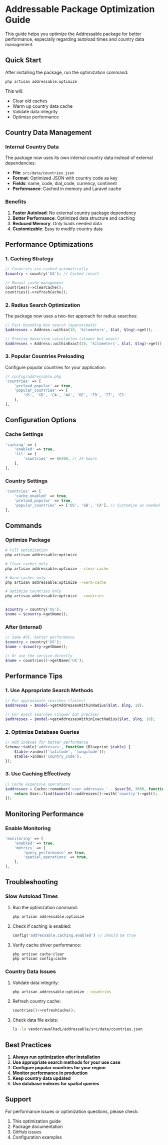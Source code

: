 # Addressable Package Optimization Guide

This guide helps you optimize the Addressable package for better performance, especially regarding autoload times and country data management.

## Quick Start

After installing the package, run the optimization command:

```bash
php artisan addressable:optimize
```

This will:
- Clear old caches
- Warm up country data cache
- Validate data integrity
- Optimize performance

## Country Data Management

### Internal Country Data

The package now uses its own internal country data instead of external dependencies:

- **File**: `src/data/countries.json`
- **Format**: Optimized JSON with country code as key
- **Fields**: name, code, dial_code, currency, continent
- **Performance**: Cached in memory and Laravel cache

### Benefits

1. **Faster Autoload**: No external country package dependency
2. **Better Performance**: Optimized data structure and caching
3. **Reduced Memory**: Only loads needed data
4. **Customizable**: Easy to modify country data

## Performance Optimizations

### 1. Caching Strategy

```php
// Countries are cached automatically
$country = country('US'); // Cached result

// Manual cache management
countries()->clearCache();
countries()->refreshCache();
```

### 2. Radius Search Optimization

The package now uses a two-tier approach for radius searches:

```php
// Fast bounding box search (approximate)
$addresses = Address::within(10, 'kilometers', $lat, $lng)->get();

// Precise Haversine calculation (slower but exact)
$addresses = Address::withinExact(10, 'kilometers', $lat, $lng)->get();
```

### 3. Popular Countries Preloading

Configure popular countries for your application:

```php
// config/addressable.php
'countries' => [
    'preload_popular' => true,
    'popular_countries' => [
        'US', 'GB', 'CA', 'AU', 'DE', 'FR', 'IT', 'ES'
    ],
],
```

## Configuration Options

### Cache Settings

```php
'caching' => [
    'enabled' => true,
    'ttl' => [
        'countries' => 86400, // 24 hours
    ],
],
```

### Country Settings

```php
'countries' => [
    'cache_enabled' => true,
    'preload_popular' => true,
    'popular_countries' => ['US', 'GB', 'CA'], // Customize as needed
],
```

## Commands

### Optimize Package

```bash
# Full optimization
php artisan addressable:optimize

# Clear caches only
php artisan addressable:optimize --clear-cache

# Warm caches only
php artisan addressable:optimize --warm-cache

# Optimize countries only
php artisan addressable:optimize --countries
```

```php

$country = country('US');
$name = $country->getName();
```

### After (internal)
```php
// Same API, better performance
$country = country('US');
$name = $country->getName();

// Or use the service directly
$name = countries()->getName('US');
```

## Performance Tips

### 1. Use Appropriate Search Methods

```php
// For approximate searches (faster)
$addresses = $model->getAddressesWithinRadius($lat, $lng, 10);

// For exact searches (slower but precise)
$addresses = $model->getAddressesWithinExactRadius($lat, $lng, 10);
```

### 2. Optimize Database Queries

```php
// Add indexes for better performance
Schema::table('addresses', function (Blueprint $table) {
    $table->index(['latitude', 'longitude']);
    $table->index('country_code');
});
```

### 3. Use Caching Effectively

```php
// Cache expensive operations
$addresses = Cache::remember('user_addresses_' . $userId, 3600, function () use ($userId) {
    return User::find($userId)->addresses()->with('country')->get();
});
```

## Monitoring Performance

### Enable Monitoring

```php
'monitoring' => [
    'enabled' => true,
    'metrics' => [
        'query_performance' => true,
        'spatial_operations' => true,
    ],
],
```


## Troubleshooting

### Slow Autoload Times

1. Run the optimization command:
   ```bash
   php artisan addressable:optimize
   ```

2. Check if caching is enabled:
   ```php
   config('addressable.caching.enabled') // Should be true
   ```

3. Verify cache driver performance:
   ```bash
   php artisan cache:clear
   php artisan config:cache
   ```

### Country Data Issues

1. Validate data integrity:
   ```bash
   php artisan addressable:optimize --countries
   ```

2. Refresh country cache:
   ```php
   countries()->refreshCache();
   ```

3. Check data file exists:
   ```bash
   ls -la vendor/awalhadi/addressable/src/data/countries.json
   ```

## Best Practices

1. **Always run optimization after installation**
2. **Use appropriate search methods for your use case**
3. **Configure popular countries for your region**
4. **Monitor performance in production**
5. **Keep country data updated**
6. **Use database indexes for spatial queries**

## Support

For performance issues or optimization questions, please check:

1. This optimization guide
2. Package documentation
3. GitHub issues
4. Configuration examples
